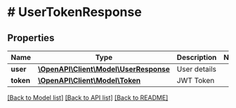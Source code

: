 # # UserTokenResponse

## Properties

Name | Type | Description | Notes
------------ | ------------- | ------------- | -------------
**user** | [**\OpenAPI\Client\Model\UserResponse**](UserResponse.md) | User details |
**token** | [**\OpenAPI\Client\Model\Token**](Token.md) | JWT Token |

[[Back to Model list]](../../README.md#models) [[Back to API list]](../../README.md#endpoints) [[Back to README]](../../README.md)
